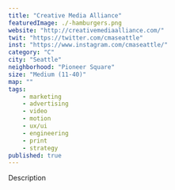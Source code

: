 ```yaml
---
title: "Creative Media Alliance"
featuredImage: ./-hamburgers.png
website: "http://creativemediaalliance.com/"
twit: "https://twitter.com/cmaseattle"
inst: "https://www.instagram.com/cmaseattle/"
category: "C"
city: "Seattle"
neighborhood: "Pioneer Square"
size: "Medium (11-40)"
map: ""
tags:
    - marketing
    - advertising
    - video
    - motion
    - ux/ui
    - engineering
    - print
    - strategy
published: true
---
```


Description
